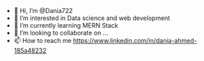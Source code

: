 - 👋 Hi, I’m @Dania722
- 👀 I’m interested in Data science and web development 
- 🌱 I’m currently learning MERN Stack
- 💞️ I’m looking to collaborate on ...
- 📫 How to reach me https://www.linkedin.com/in/dania-ahmed-185a48232

<!---
Dania722/Dania722 is a ✨ special ✨ repository because its `README.md` (this file) appears on your GitHub profile.
You can click the Preview link to take a look at your changes.
--->

